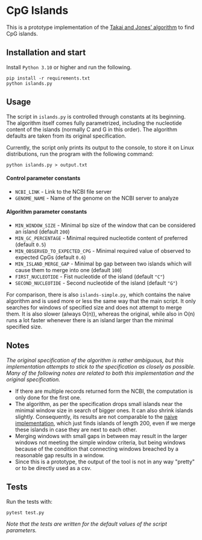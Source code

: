 # CpG Islands

This is a prototype implementation of the [Takai and Jones’ algorithm](https://www.pnas.org/doi/10.1073/pnas.052410099) to find CpG islands. 

## Installation and start
Install `Python 3.10` or higher and run the following.

```
pip install -r requirements.txt
python islands.py
```

## Usage

The script in `islands.py` is controlled through constants at its beginning. The algorithm itself comes fully parametrized, including the nucleotide content of the islands (normally C and G in this order). The algorithm defaults are taken from its original specification.

Currently, the script only prints its output to the console, to store it on Linux distributions, run the program with the following command:
```
python islands.py > output.txt
```

#### Control parameter constants
* `NCBI_LINK` - Link to the NCBI file server
* `GENOME_NAME` - Name of the genome on the NCBI server to analyze

#### Algorithm parameter constants

* `MIN_WINDOW_SIZE` - Minimal bp size of the window that can be considered an island (default `200`)
* `MIN_GC_PERCENTAGE` - Minimal required nucleotide content of preferred (default `0.5`)
* `MIN_OBSERVED_TO_EXPECTED_CPG` - Minimal required value of observed to expected CpGs (default `0.6`)
* `MIN_ISLAND_MERGE_GAP` - Minimal bp gap between two islands which will cause them to merge into one (default `100`)
* `FIRST_NUCLEOTIDE` - Fist nucleotide of the island (default `"C"`)
* `SECOND_NUCLEOTIDE` - Second nucleotide of the island (default `"G"`)

For comparison, there is also `islands-simple.py`, which contains the naive algorithm and is used more or less the same way that the main script. It only searches for windows of specified size and does not attempt to merge them. It is also slower (always O(n)), whereas the original, while also in O(n) runs a lot faster whenever there is an island larger than the minimal specified size.

## Notes

_The original specification of the algorithm is rather ambiguous, but this implementation attempts to stick to the specification as closely as possible. Many of the following notes are related to both this implementation and the original specification._

- If there are multiple records returned form the NCBI, the computation is only done for the first one.
- The algorithm, as per the specification drops small islands near the minimal window size in search of bigger ones. It can also shrink islands slightly. Consequently, its results are not comparable to the [naive implementation](https://www.bioinformatics.org/sms2/cpg_islands.html), which just finds islands of length 200, even if we merge these islands in case they are next to each other.
- Merging windows with small gaps in between may result in the larger windows not meeting the simple window criteria, but being windows because of the condition that connecting windows breached by a reasonable gap results in a window.
- Since this is a prototype, the output of the tool is not in any way "pretty" or to be directly used as a csv.

## Tests
Run the tests with:
```
pytest test.py
```
_Note that the tests are written for the default values of the script parameters._